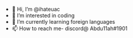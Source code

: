 - 👋 Hi, I’m @ihateuac
- 👀 I’m interested in coding
- 🌱 I’m currently learning foreign languages
- 📫 How to reach me- discord@ Abdu11ah#1901

<!---
ihateuac/ihateuac is a ✨ special ✨ repository because its `README.md` (this file) appears on your GitHub profile.
You can click the Preview link to take a look at your changes.
--->
